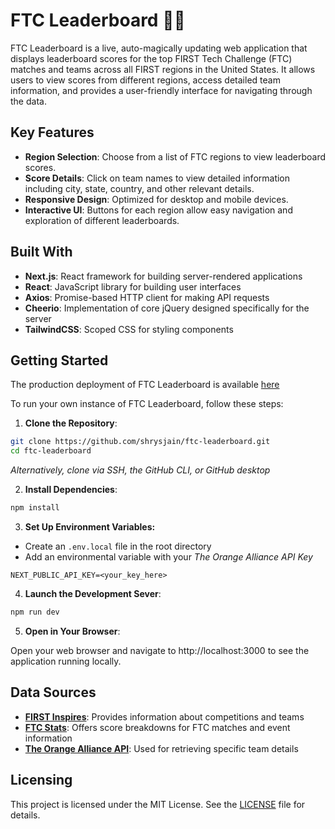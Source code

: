 # FTC Leaderboard 🤖🏅

FTC Leaderboard is a live, auto-magically updating web application that displays leaderboard scores for the top FIRST Tech Challenge (FTC) matches and teams across all FIRST regions in the United States. It allows users to view scores from different regions, access detailed team information, and provides a user-friendly interface for navigating through the data.

## Key Features

- **Region Selection**: Choose from a list of FTC regions to view leaderboard scores.
- **Score Details**: Click on team names to view detailed information including city, state, country, and other relevant details.
- **Responsive Design**: Optimized for desktop and mobile devices.
- **Interactive UI**: Buttons for each region allow easy navigation and exploration of different leaderboards.

## Built With

- **Next.js**: React framework for building server-rendered applications
- **React**: JavaScript library for building user interfaces
- **Axios**: Promise-based HTTP client for making API requests
- **Cheerio**: Implementation of core jQuery designed specifically for the server
- **TailwindCSS**: Scoped CSS for styling components

## Getting Started

The production deployment of FTC Leaderboard is available [here](http://ftc-leaderboard.vercel.app)

To run your own instance of FTC Leaderboard, follow these steps:

1. **Clone the Repository**:

```bash
git clone https://github.com/shrysjain/ftc-leaderboard.git
cd ftc-leaderboard
```
*Alternatively, clone via SSH, the GitHub CLI, or GitHub desktop*

2. **Install Dependencies**:
```bash
npm install
```

3. **Set Up Environment Variables:**

- Create an `.env.local` file in the root directory
- Add an environmental variable with your *The Orange Alliance API Key*
```env
NEXT_PUBLIC_API_KEY=<your_key_here>
```

4. **Launch the Development Sever**:
```bash
npm run dev
```

5. **Open in Your Browser**:

Open your web browser and navigate to http://localhost:3000 to see the application running locally.

## Data Sources

- **[FIRST Inspires](https://www.firstinspires.org/team-event-search)**: Provides information about competitions and teams
- **[FTC Stats](http://ftcstats.org)**: Offers score breakdowns for FTC matches and event information
- **[The Orange Alliance API](https://theorangealliance.org/apidocs)**: Used for retrieving specific team details

## Licensing
This project is licensed under the MIT License. See the [LICENSE](./LICENSE) file for details.
